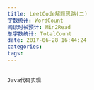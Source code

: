```yaml
---
title: LeetCode解题思路(二)
字数统计: WordCount
阅读时长预计: Min2Read
总字数统计: TotalCount
date: 2017-06-28 16:44:24
categories:
tags:
---
```


![]()
<!--more-->


```
Java代码实现
```
<br/>

![]()